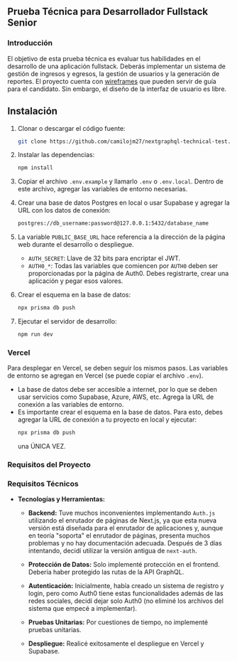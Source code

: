 ## Prueba Técnica para Desarrollador Fullstack Senior

### Introducción

El objetivo de esta prueba técnica es evaluar tus habilidades en el desarrollo de una aplicación fullstack. Deberás implementar un sistema de gestión de ingresos y egresos, la gestión de usuarios y la generación de reportes. El proyecto cuenta con [wireframes](<https://www.figma.com/design/2PINjveveJJ9ZAAwxwNoRK/Wireframes-(Copy)?node-id=0-1&t=6q0Q0id8YnjH9fJt-1>) que pueden servir de guía para el candidato. Sin embargo, el diseño de la interfaz de usuario es libre.

## Instalación

1. Clonar o descargar el código fuente:
   ```sh
   git clone https://github.com/camilojm27/nextgraphql-technical-test.git
   ```
2. Instalar las dependencias:
   ```sh
   npm install
   ```
3. Copiar el archivo `.env.example` y llamarlo `.env` o `.env.local`. Dentro de este archivo, agregar las variables de entorno necesarias.

4. Crear una base de datos Postgres en local o usar Supabase y agregar la URL con los datos de conexión:
   ```sh
   postgres://db_username:password@127.0.0.1:5432/database_name
   ```
5. La variable `PUBLIC_BASE_URL` hace referencia a la dirección de la página web durante el desarrollo o despliegue.
   - `AUTH_SECRET`: Llave de 32 bits para encriptar el JWT.
   - `AUTH0_*`: Todas las variables que comiencen por `AUTH0` deben ser proporcionadas por la página de Auth0. Debes registrarte, crear una aplicación y pegar esos valores.

6. Crear el esquema en la base de datos:
   ```sh
   npx prisma db push
   ```
7. Ejecutar el servidor de desarrollo:
   ```sh
   npm run dev
   ```

### Vercel

Para desplegar en Vercel, se deben seguir los mismos pasos. Las variables de entorno se agregan en Vercel (se puede copiar el archivo `.env`).

- La base de datos debe ser accesible a internet, por lo que se deben usar servicios como Supabase, Azure, AWS, etc. Agrega la URL de conexión a las variables de entorno.
- Es importante crear el esquema en la base de datos. Para esto, debes agregar la URL de conexión a tu proyecto en local y ejecutar:
  ```sh
  npx prisma db push
  ```
  una ÚNICA VEZ.

### Requisitos del Proyecto

### Requisitos Técnicos

- **Tecnologías y Herramientas:**
  - **Backend:**
    Tuve muchos inconvenientes implementando `Auth.js` utilizando el enrutador de páginas de Next.js, ya que esta nueva versión está diseñada para el enrutador de aplicaciones y, aunque en teoría "soporta" el enrutador de páginas, presenta muchos problemas y no hay documentación adecuada. Después de 3 días intentando, decidí utilizar la versión antigua de `next-auth`.

  - **Protección de Datos:** 
    Solo implementé protección en el frontend. Debería haber protegido las rutas de la API GraphQL.

  - **Autenticación:**
    Inicialmente, había creado un sistema de registro y login, pero como Auth0 tiene estas funcionalidades además de las redes sociales, decidí dejar solo Auth0 (no eliminé los archivos del sistema que empecé a implementar).

  - **Pruebas Unitarias:**
    Por cuestiones de tiempo, no implementé pruebas unitarias.

  - **Despliegue:**
    Realicé exitosamente el despliegue en Vercel y Supabase.